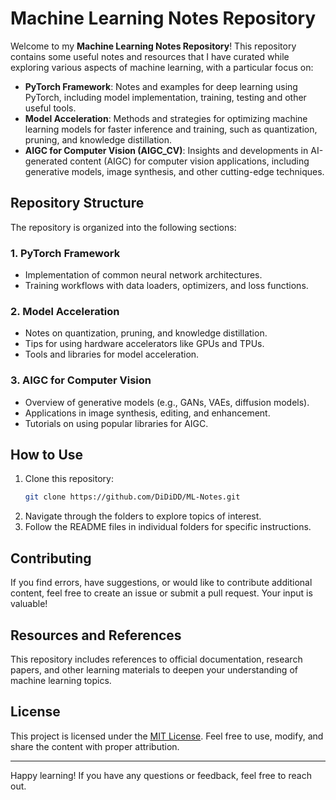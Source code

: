 # Machine Learning Notes Repository

Welcome to my **Machine Learning Notes Repository**! This repository contains some useful notes and resources that I have curated while exploring various aspects of machine learning, with a particular focus on:

- **PyTorch Framework**: Notes and examples for deep learning using PyTorch, including model implementation, training, testing and other useful tools.
- **Model Acceleration**: Methods and strategies for optimizing machine learning models for faster inference and training, such as quantization, pruning, and knowledge distillation.
- **AIGC for Computer Vision (AIGC_CV)**: Insights and developments in AI-generated content (AIGC) for computer vision applications, including generative models, image synthesis, and other cutting-edge techniques.

## Repository Structure

The repository is organized into the following sections:

### 1. PyTorch Framework
- Implementation of common neural network architectures.
- Training workflows with data loaders, optimizers, and loss functions.

### 2. Model Acceleration
- Notes on quantization, pruning, and knowledge distillation.
- Tips for using hardware accelerators like GPUs and TPUs.
- Tools and libraries for model acceleration.

### 3. AIGC for Computer Vision
- Overview of generative models (e.g., GANs, VAEs, diffusion models).
- Applications in image synthesis, editing, and enhancement.
- Tutorials on using popular libraries for AIGC.

## How to Use

1. Clone this repository:
   ```bash
   git clone https://github.com/DiDiDD/ML-Notes.git
   ```
2. Navigate through the folders to explore topics of interest.
3. Follow the README files in individual folders for specific instructions.

## Contributing

If you find errors, have suggestions, or would like to contribute additional content, feel free to create an issue or submit a pull request. Your input is valuable!

## Resources and References

This repository includes references to official documentation, research papers, and other learning materials to deepen your understanding of machine learning topics.

## License

This project is licensed under the [MIT License](LICENSE). Feel free to use, modify, and share the content with proper attribution.

---

Happy learning! If you have any questions or feedback, feel free to reach out.

